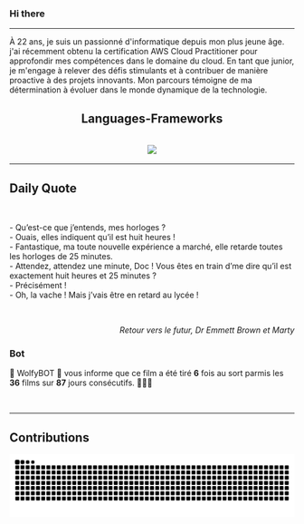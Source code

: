 ### Hi there
<hr/>
<p>
 À 22 ans, je suis un passionné d'informatique depuis mon plus jeune âge. j'ai récemment obtenu la certification AWS Cloud Practitioner pour approfondir mes compétences dans le domaine du cloud. En tant que junior, je m'engage à relever des défis stimulants et à contribuer de manière proactive à des projets innovants. Mon parcours témoigne de ma détermination à évoluer dans le monde dynamique de la technologie.
</p>
<h2 align="center">
 Languages-Frameworks
</h2>
<br/>
<div align="center">
 <a href="https://skillicons.dev">
  <img src="https://skillicons.dev/icons?i=aws,linux,docker,python,django,html,css,bootstrap,javascript,github"/>
 </a>
</div>
<hr/>
<div>
 <h2>
  Daily Quote
 </h2>
 <br/>
 <div>
  <p id="quote">
   - Qu’est-ce que j’entends, mes horloges ?
<br>- Ouais, elles indiquent qu’il est huit heures !
<br>- Fantastique, ma toute nouvelle expérience a marché, elle retarde toutes les horloges de 25 minutes.
<br>- Attendez, attendez une minute, Doc ! Vous êtes en train d’me dire qu’il est exactement huit heures et 25 minutes ?
<br>- Précisément !
<br>- Oh, la vache ! Mais j’vais être en retard au lycée !
  </p>
 </div>
 <br/>
 <div align="right">
  <p id="movie" style="text-align: right; font-style: italic;">
   Retour vers le futur, Dr Emmett Brown et Marty
  </p>
 </div>
 <div>
  <h3>
   Bot
  </h3>
  <p id="bot">
   🤖 WolfyBOT 🤖 vous informe que ce film a été tiré <b>6</b> fois au sort parmis les <b>36</b> films sur <b>87</b> jours consécutifs. 🎲🎲🎲
  </p>
 </div>
 <br/>
</div>
<hr/>
<div>
 <h2>
  Contributions
 </h2>
 <img alt="snake gif" src="https://github.com/Loupthevenin/Loupthevenin/blob/output/github-contribution-grid-snake-dark.svg"/>
</div>
